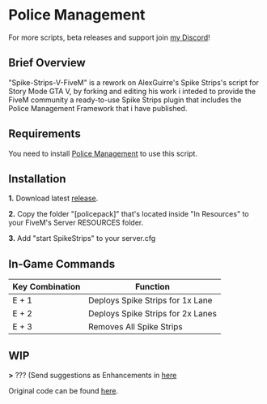 # Police Management
For more scripts, beta releases and support join [my Discord](https://discord.me/drwyatt)!

## Brief Overview
"Spike-Strips-V-FiveM" is a rework on AlexGuirre's Spike Strips's script for Story Mode GTA V, by forking and editing his work i inteded to provide the FiveM community a ready-to-use Spike Strips plugin that includes the Police Management Framework that i have published.

## Requirements
You need to install [Police Management](https://github.com/DrWyatt/Police-Management) to use this script.

## Installation
**1.** Download latest [release](https://github.com/DrWyatt/Spike-Strips-V-FiveM/releases).

**2.** Copy the folder "[policepack]" that's located inside "In Resources" to your FiveM's Server RESOURCES folder.

**3.** Add "start SpikeStrips" to your server.cfg
  
## In-Game Commands

Key Combination  | Function
------------- | -------------
E + 1 | Deploys Spike Strips for 1x Lane
E + 2 | Deploys Spike Strips for 2x Lanes
E + 3 | Removes All Spike Strips

## WIP
**>** ??? (Send suggestions as Enhancements in [here](https://github.com/DrWyatt/Spike-Strips-V-FiveM/issues)

Original code can be found [here](https://github.com/alexguirre/Spike-Strips-V).
